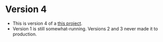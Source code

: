 # Version 4

- This is version 4 of a [this project](https://github.com/notmarkmiranda/poker_season_tracker).
- Version 1 is still somewhat-running. Versions 2 and 3 never made it to production.
